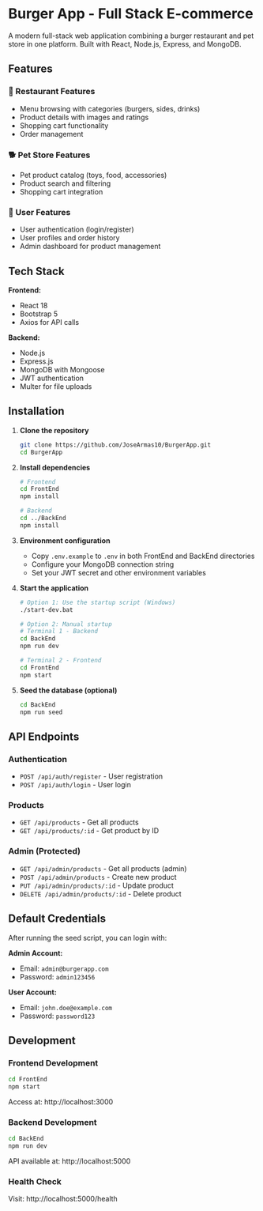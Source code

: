 # Burger App - Full Stack E-commerce

A modern full-stack web application combining a burger restaurant and pet store in one platform. Built with React, Node.js, Express, and MongoDB.

## Features

### 🍔 Restaurant Features
- Menu browsing with categories (burgers, sides, drinks)
- Product details with images and ratings
- Shopping cart functionality
- Order management

### 🐕 Pet Store Features  
- Pet product catalog (toys, food, accessories)
- Product search and filtering
- Shopping cart integration

### 👥 User Features
- User authentication (login/register)
- User profiles and order history
- Admin dashboard for product management

## Tech Stack

**Frontend:**
- React 18
- Bootstrap 5
- Axios for API calls

**Backend:**
- Node.js
- Express.js
- MongoDB with Mongoose
- JWT authentication
- Multer for file uploads

## Installation

1. **Clone the repository**
   ```bash
   git clone https://github.com/JoseArmas10/BurgerApp.git
   cd BurgerApp
   ```

2. **Install dependencies**
   ```bash
   # Frontend
   cd FrontEnd
   npm install

   # Backend
   cd ../BackEnd
   npm install
   ```

3. **Environment configuration**
   - Copy `.env.example` to `.env` in both FrontEnd and BackEnd directories
   - Configure your MongoDB connection string
   - Set your JWT secret and other environment variables

4. **Start the application**
   ```bash
   # Option 1: Use the startup script (Windows)
   ./start-dev.bat

   # Option 2: Manual startup
   # Terminal 1 - Backend
   cd BackEnd
   npm run dev

   # Terminal 2 - Frontend  
   cd FrontEnd
   npm start
   ```

5. **Seed the database (optional)**
   ```bash
   cd BackEnd
   npm run seed
   ```

## API Endpoints

### Authentication
- `POST /api/auth/register` - User registration
- `POST /api/auth/login` - User login

### Products
- `GET /api/products` - Get all products
- `GET /api/products/:id` - Get product by ID

### Admin (Protected)
- `GET /api/admin/products` - Get all products (admin)
- `POST /api/admin/products` - Create new product
- `PUT /api/admin/products/:id` - Update product
- `DELETE /api/admin/products/:id` - Delete product

## Default Credentials

After running the seed script, you can login with:

**Admin Account:**
- Email: `admin@burgerapp.com`
- Password: `admin123456`

**User Account:**
- Email: `john.doe@example.com`
- Password: `password123`

## Development

### Frontend Development
```bash
cd FrontEnd
npm start
```
Access at: http://localhost:3000

### Backend Development
```bash
cd BackEnd
npm run dev
```
API available at: http://localhost:5000

### Health Check
Visit: http://localhost:5000/health

